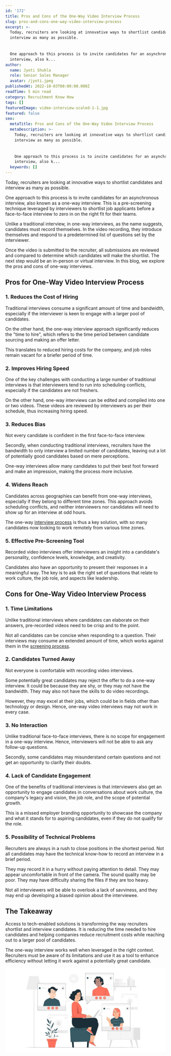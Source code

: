 ```yaml
---
id: '172'
title: Pros and Cons of the One-Way Video Interview Process
slug: pros-and-cons-one-way-video-interview-process
excerpt: >-
  Today, recruiters are looking at innovative ways to shortlist candidates and
  interview as many as possible.


  One approach to this process is to invite candidates for an asynchronous
  interview, also k...
author:
  name: Jyoti Shukla
  role: Senior Sales Manager
  avatar: /jyoti.jpeg
publishedAt: 2022-10-03T00:00:00.000Z
readTime: 5 min read
category: Recruitment Know How
tags: []
featuredImage: video-interview-scaled-1-1.jpg
featured: false
seo:
  metaTitle: Pros and Cons of the One-Way Video Interview Process
  metaDescription: >-
    Today, recruiters are looking at innovative ways to shortlist candidates and
    interview as many as possible.


    One approach to this process is to invite candidates for an asynchronous
    interview, also k...
  keywords: []
---
```


Today, recruiters are looking at innovative ways to shortlist candidates and interview as many as possible.

One approach to this process is to invite candidates for an asynchronous interview, also known as a one-way interview. This is a pre-screening technique leveraged by interviewers to shortlist job applicants before a face-to-face interview to zero in on the right fit for their teams.

<!--more-->

Unlike a traditional interview, in one-way interviews, as the name suggests, candidates must record themselves. In the video recording, they introduce themselves and respond to a predetermined list of questions set by the interviewer.

Once the video is submitted to the recruiter, all submissions are reviewed and compared to determine which candidates will make the shortlist. The next step would be an in-person or virtual interview. In this blog, we explore the pros and cons of one-way interviews. 

## Pros for One-Way Video Interview Process

### 1\. Reduces the Cost of Hiring 

Traditional interviews consume a significant amount of time and bandwidth, especially if the interviewer is keen to engage with a larger pool of candidates.

On the other hand, the one-way interview approach significantly reduces the "time to hire", which refers to the time period between candidate sourcing and making an offer letter.

This translates to reduced hiring costs for the company, and job roles remain vacant for a briefer period of time.  

### 2\. Improves Hiring Speed

One of the key challenges with conducting a large number of traditional interviews is that interviewers tend to run into scheduling conflicts, especially if the candidates are not freshers.

On the other hand, one-way interviews can be edited and compiled into one or two videos. These videos are reviewed by interviewers as per their schedule, thus increasing hiring speed.  

### 3\. Reduces Bias

Not every candidate is confident in the first face-to-face interview.

Secondly, when conducting traditional interviews, recruiters have the bandwidth to only interview a limited number of candidates, leaving out a lot of potentially good candidates based on mere perceptions.

One-way interviews allow many candidates to put their best foot forward and make an impression, making the process more inclusive. 

### 4\. Widens Reach 

Candidates across geographies can benefit from one-way interviews, especially if they belong to different time zones. This approach avoids scheduling conflicts, and neither interviewers nor candidates will need to show up for an interview at odd hours.

The one-way [interview process](https://www.thetalentpool.ai/blogs/pros-and-cons-one-way-video-interview-process/) is thus a key solution, with so many candidates now looking to work remotely from various time zones. 

### 5\. Effective Pre-Screening Tool

Recorded video interviews offer interviewers an insight into a candidate's personality, confidence levels, knowledge, and creativity.

Candidates also have an opportunity to present their responses in a meaningful way. The key is to ask the right set of questions that relate to work culture, the job role, and aspects like leadership. 

## Cons for One-Way Video Interview Process

### 1\. Time Limitations  

Unlike traditional interviews where candidates can elaborate on their answers, pre-recorded videos need to be crisp and to the point.

Not all candidates can be concise when responding to a question. Their interviews may consume an extended amount of time, which works against them in the [screening process](https://www.thetalentpool.ai/recruitment-management-software-features.html). 

### 2\. Candidates Turned Away 

Not everyone is comfortable with recording video interviews.

Some potentially great candidates may reject the offer to do a one-way interview. It could be because they are shy, or they may not have the bandwidth. They may also not have the skills to do video recordings.

However, they may excel at their jobs, which could be in fields other than technology or design. Hence, one-way video interviews may not work in every case.  

### 3\. No Interaction 

Unlike traditional face-to-face interviews, there is no scope for engagement in a one-way interview. Hence, interviewers will not be able to ask any follow-up questions.

Secondly, some candidates may misunderstand certain questions and not get an opportunity to clarify their doubts. 

### 4\. Lack of Candidate Engagement 

One of the benefits of traditional interviews is that interviewers also get an opportunity to engage candidates in conversations about work culture, the company's legacy and vision, the job role, and the scope of potential growth.

This is a missed employer branding opportunity to showcase the company and what it stands for to aspiring candidates, even if they do not qualify for the role.   

### 5\. Possibility of Technical Problems 

Recruiters are always in a rush to close positions in the shortest period. Not all candidates may have the technical know-how to record an interview in a brief period.

They may record it in a hurry without paying attention to detail. They may appear uncomfortable in front of the camera. The sound quality may be poor. They may have difficulty sharing the files if they are too heavy.

Not all interviewers will be able to overlook a lack of savviness, and they may end up developing a biased opinion about the interviewee. 

## The Takeaway

Access to tech-enabled solutions is transforming the way recruiters shortlist and interview candidates. It is reducing the time needed to hire candidates and helping companies reduce recruitment costs while reaching out to a larger pool of candidates.

The one-way interview works well when leveraged in the right context. Recruiters must be aware of its limitations and use it as a tool to enhance efficiency without letting it work against a potentially great candidate. 

![video-interview](images/video-interview-scaled-1-1-1024x536.jpg)
